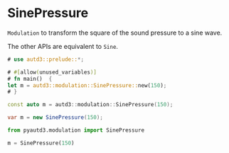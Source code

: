 # SinePressure

`Modulation` to transform the square of the sound pressure to a sine wave.

The other APIs are equivalent to `Sine`.

```rust
# use autd3::prelude::*;

# #[allow(unused_variables)]
# fn main()  {
let m = autd3::modulation::SinePressure::new(150);
# }
```

```cpp
const auto m = autd3::modulation::SinePressure(150);
```

```cs
var m = new SinePressure(150);
```

```python
from pyautd3.modulation import SinePressure

m = SinePressure(150)
```

